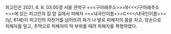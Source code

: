피고인은 2021. 6. 8. 03:00경 서울 관악구 <<<구아래주소>>>B<<</구아래주소>>>에 있는 피고인의 집 앞 길에서 피해자 <<<내국인이름>>>C<<</내국인이름>>>(남, 61세)이 피고인의 자전거를 넘어뜨려 화가 나 발로 피해자의 몸을 차고, 양손으로 피해자를 밀고, 주먹으로 피해자의 턱 부위를 때려 피해자를 폭행하였다.
